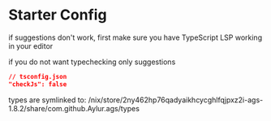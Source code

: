 
# Starter Config

if suggestions don't work, first make sure
you have TypeScript LSP working in your editor

if you do not want typechecking only suggestions

```json
// tsconfig.json
"checkJs": false
```

types are symlinked to:
/nix/store/2ny462hp76qadyaikhcycghlfqjpxz2i-ags-1.8.2/share/com.github.Aylur.ags/types
